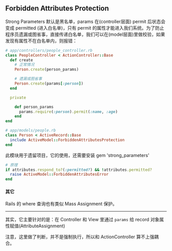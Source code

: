 ## Forbidden Attributes Protection

Strong Parameters 默认是黑名单，params 在(controller层面) permit 后状态会变成 permitted (进入白名单)，只有 permit 的属性才能进入我们系统。为了防止程序员遗漏或图省事，直接传递白名单，我们可以在(model层面)里做校验，如果发现有属性不在白名单内，则报错：

```ruby
# app/controllers/people_controller.rb
class PeopleController < ActionController::Base
  def create
    # 正常情况
    Person.create(person_params)

    # 遗漏或图省事
    Person.create(params[:person])
  end

  private

    def person_params
      params.require(:person).permit(:name, :age)
    end
end
```

```ruby
# app/models/people.rb
class Person < ActiveRecord::Base
  include ActiveModel::ForbiddenAttributesProtection
end
```

此模块用于遗留项目，它的使用，还需要安装 gem 'strong_parameters'

```ruby
# 原理
if attributes.respond_to?(:permitted?) && !attributes.permitted?
  raise ActiveModel::ForbiddenAttributesError
end
```

#### 其它

Rails 的 where 查询也有类似 Mass Assignment 保护。

------

其实，它主要针对的是：在 Controller 和 View 里通过 `params` 给 record 对象属性赋值(AttributeAssignment)

注意，这里做了判断，并不是强制执行，所以和 ActionController 算不上强耦合。
